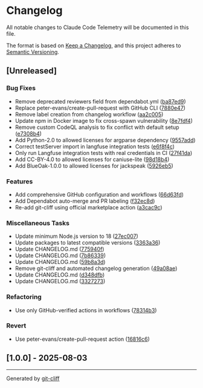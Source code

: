 # Changelog

All notable changes to Claude Code Telemetry will be documented in this file.

The format is based on [Keep a Changelog](https://keepachangelog.com/en/1.0.0/),
and this project adheres to [Semantic Versioning](https://semver.org/spec/v2.0.0.html).

## [Unreleased]

### Bug Fixes

- Remove deprecated reviewers field from dependabot.yml ([ba87ed9](https://github.com/lainra/claude-code-telemetry/commit/ba87ed91da9a1db1c2a6be8ea3bbe42717874a84))
- Replace peter-evans/create-pull-request with GitHub CLI ([7880e47](https://github.com/lainra/claude-code-telemetry/commit/7880e47a4ec8a3ff924b53c98f5896e8244885c9))
- Remove label creation from changelog workflow ([aa2c005](https://github.com/lainra/claude-code-telemetry/commit/aa2c005fa6117d32f5a1922b329a02c8fe793613))
- Update npm in Docker image to fix cross-spawn vulnerability ([8e7fdf4](https://github.com/lainra/claude-code-telemetry/commit/8e7fdf4fbc9f6667dbeb6c2ddf59d05db9b60518))
- Remove custom CodeQL analysis to fix conflict with default setup ([e7308b4](https://github.com/lainra/claude-code-telemetry/commit/e7308b4cec5e9237f9c23339204b352e5f92f3c1))
- Add Python-2.0 to allowed licenses for argparse dependency ([9557add](https://github.com/lainra/claude-code-telemetry/commit/9557add65d27f368ad31c4eae19851c5692d879a))
- Correct testServer import in langfuse integration tests ([e6f8f4c](https://github.com/lainra/claude-code-telemetry/commit/e6f8f4c99e55e122511dbfd3125fad05afdb090e))
- Only run Langfuse integration tests with real credentials in CI ([27f41da](https://github.com/lainra/claude-code-telemetry/commit/27f41da8390c92556bd88d06753db5eb29073184))
- Add CC-BY-4.0 to allowed licenses for caniuse-lite ([98d18b4](https://github.com/lainra/claude-code-telemetry/commit/98d18b45b9241efefb342d3fb13e88f7fb201275))
- Add BlueOak-1.0.0 to allowed licenses for jackspeak ([5926eb5](https://github.com/lainra/claude-code-telemetry/commit/5926eb5bbde67859e849eff9384b1ce68c2483a8))

### Features

- Add comprehensive GitHub configuration and workflows ([66d63fd](https://github.com/lainra/claude-code-telemetry/commit/66d63fd5115399ae787c0d1b35d669ad181c7f25))
- Add Dependabot auto-merge and PR labeling ([f32ec8d](https://github.com/lainra/claude-code-telemetry/commit/f32ec8dcef3744a243628cd47f30709ecc3878d9))
- Re-add git-cliff using official marketplace action ([a3cac9c](https://github.com/lainra/claude-code-telemetry/commit/a3cac9cc1140817a5b86ef7c60730dd84bd89351))

### Miscellaneous Tasks

- Update minimum Node.js version to 18 ([27ec007](https://github.com/lainra/claude-code-telemetry/commit/27ec007091f94fbbbb59269f2c004d581b427392))
- Update packages to latest compatible versions ([3363a36](https://github.com/lainra/claude-code-telemetry/commit/3363a368201d6c5b24b656788d53c47a48f9e6dc))
- Update CHANGELOG.md ([775940f](https://github.com/lainra/claude-code-telemetry/commit/775940fd0a2413031007af9c5f3b0d3cf114f69a))
- Update CHANGELOG.md ([7b86339](https://github.com/lainra/claude-code-telemetry/commit/7b86339f6e67046b42c0652dd6312f4ca21c9b76))
- Update CHANGELOG.md ([59b8a3d](https://github.com/lainra/claude-code-telemetry/commit/59b8a3db782daf79eb7005396fee5a81fce48d84))
- Remove git-cliff and automated changelog generation ([49a08ae](https://github.com/lainra/claude-code-telemetry/commit/49a08aee8aecf2a5390ddaf9fb1c56f15dba46f9))
- Update CHANGELOG.md ([d348dfb](https://github.com/lainra/claude-code-telemetry/commit/d348dfb76a465cb2e5396ce83055b60c7d69189b))
- Update CHANGELOG.md ([3327273](https://github.com/lainra/claude-code-telemetry/commit/3327273258a8feb2ff24beff0d5fa5a21b7fb323))

### Refactoring

- Use only GitHub-verified actions in workflows ([78314b3](https://github.com/lainra/claude-code-telemetry/commit/78314b34590007ceadd3d01a95cc0793d9a90de1))

### Revert

- Use peter-evans/create-pull-request action ([16816c6](https://github.com/lainra/claude-code-telemetry/commit/16816c662854b63f8dc42719a11081bf07af4a32))

## [1.0.0] - 2025-08-03

---
Generated by [git-cliff](https://github.com/orhun/git-cliff)
